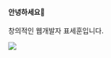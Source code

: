 #### 안녕하세요👋
창의적인 웹개발자 표세훈입니다.


<img src="https://img.shields.io/badge/Scss-green?style=flat&logo=Sass&logoColor=CC6699"/>
